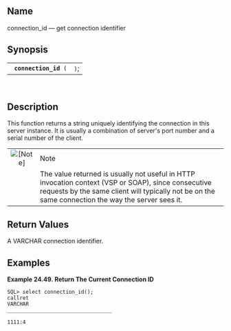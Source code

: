 <div>

<div>

</div>

<div>

## Name

connection_id — get connection identifier

</div>

<div>

## Synopsis

<div>

|                            |      |
|----------------------------|------|
| ` `**`connection_id`**` (` | `)`; |

<div>

 

</div>

</div>

</div>

<div>

## Description

This function returns a string uniquely identifying the connection in
this server instance. It is usually a combination of server's port
number and a serial number of the client.

<div>

|                              |                                                                                                                                                                                                           |
|:----------------------------:|:----------------------------------------------------------------------------------------------------------------------------------------------------------------------------------------------------------|
| ![\[Note\]](images/note.png) | Note                                                                                                                                                                                                      |
|                              | The value returned is usually not useful in HTTP invocation context (VSP or SOAP), since consecutive requests by the same client will typically not be on the same connection the way the server sees it. |

</div>

</div>

<div>

## Return Values

A <span class="type">VARCHAR </span> connection identifier.

</div>

<div>

## Examples

<div>

**Example 24.49. Return The Current Connection ID**

<div>

``` screen
SQL> select connection_id();
callret
VARCHAR
__________________________________

1111:4
```

</div>

</div>

  

</div>

</div>

